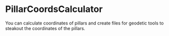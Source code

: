 # PillarCoordsCalculator
You can calculate coordinates of pillars and create files for geodetic tools to steakout the coordinates of the pillars.
